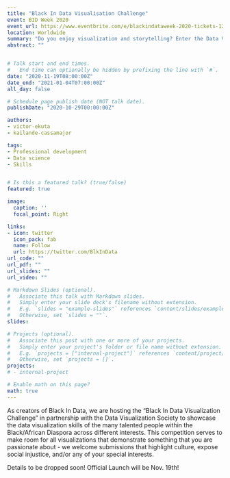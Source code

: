 ```yaml
---
title: "Black In Data Visualisation Challenge"
event: BID Week 2020
event_url: https://www.eventbrite.com/e/blackindataweek-2020-tickets-127652703673
location: Worldwide
summary: "Do you enjoy visualization and storytelling? Enter the Data Viz Competition to showcase your data visualization technical and artistic skills, all while competing for the top prize. May the most visually stunning, captivating, and attention grabbing data visualization win. We provide the data, you provide the visuals! Challenge begins Nov. 19th."
abstract: ""


# Talk start and end times.
#   End time can optionally be hidden by prefixing the line with `#`.
date: "2020-11-19T08:00:00Z"
date_end: "2021-01-04T07:00:00Z"
all_day: false

# Schedule page publish date (NOT talk date).
publishDate: "2020-10-29T00:00:00Z"

authors:
- victor-ekuta
- kailande-cassamajor

tags:
- Professional development
- Data science
- Skills


# Is this a featured talk? (true/false)
featured: true

image:
  caption: ''
  focal_point: Right

links:
- icon: twitter
  icon_pack: fab
  name: Follow
  url: https://twitter.com/BlkInData 
url_code: ""
url_pdf: ""
url_slides: ""
url_video: ""

# Markdown Slides (optional).
#   Associate this talk with Markdown slides.
#   Simply enter your slide deck's filename without extension.
#   E.g. `slides = "example-slides"` references `content/slides/example-slides.md`.
#   Otherwise, set `slides = ""`.
slides: 

# Projects (optional).
#   Associate this post with one or more of your projects.
#   Simply enter your project's folder or file name without extension.
#   E.g. `projects = ["internal-project"]` references `content/project/deep-learning/index.md`.
#   Otherwise, set `projects = []`.
projects:
# - internal-project

# Enable math on this page?
math: true
---
```

As creators of Black In Data, we are hosting the “Black In Data Visualization Challenge” in partnership with the Data Visualization Society to showcase the data visualization skills of the many talented people within the Black/African Diaspora across different interests. This competition serves to make room for all visualizations that demonstrate something that you are passionate about - we welcome submissions that highlight culture, expose social injustice, and/or any of your special interests. 

Details to be dropped soon! Official Launch will be Nov. 19th!

